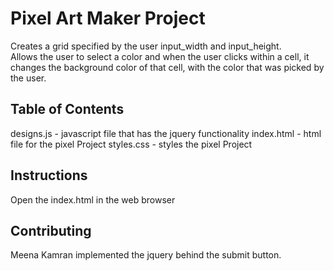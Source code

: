 # Pixel Art Maker Project

   Creates a grid specified by the user input_width and input_height.  
   Allows the user to select a color and when the user clicks within
   a cell, it changes the background color of that cell, with the color that was
   picked by the user.

## Table of Contents

  designs.js - javascript file that has the jquery functionality
  index.html - html file for the pixel Project
  styles.css - styles the pixel Project

## Instructions

  Open the index.html in the web browser

## Contributing

  Meena Kamran implemented the jquery behind the submit button.
